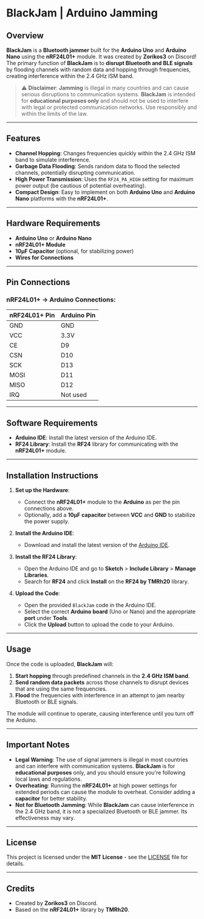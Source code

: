 # BlackJam | Arduino Jamming

## Overview

**BlackJam** is a **Bluetooth jammer** built for the **Arduino Uno** and **Arduino Nano** using the **nRF24L01+** module. It was created by **Zorikos3** on Discord! The primary function of **BlackJam** is to **disrupt Bluetooth and BLE signals** by flooding channels with random data and hopping through frequencies, creating interference within the 2.4 GHz ISM band.

> ⚠️ **Disclaimer**: **Jamming** is illegal in many countries and can cause serious disruptions to communication systems. **BlackJam** is intended for **educational purposes only** and should not be used to interfere with legal or protected communication networks. Use responsibly and within the limits of the law.

---

## Features

- **Channel Hopping**: Changes frequencies quickly within the 2.4 GHz ISM band to simulate interference.
- **Garbage Data Flooding**: Sends random data to flood the selected channels, potentially disrupting communication.
- **High Power Transmission**: Uses the `RF24_PA_HIGH` setting for maximum power output (be cautious of potential overheating).
- **Compact Design**: Easy to implement on both **Arduino Uno** and **Arduino Nano** platforms with the **nRF24L01+**.

---

## Hardware Requirements

- **Arduino Uno** or **Arduino Nano**
- **nRF24L01+ Module**
- **10µF Capacitor** (optional, for stabilizing power)
- **Wires for Connections**

---

## Pin Connections

### nRF24L01+ → Arduino Connections:
| **nRF24L01+ Pin** | **Arduino Pin** |
|-------------------|-----------------|
| GND               | GND             |
| VCC               | 3.3V            |
| CE                | D9              |
| CSN               | D10             |
| SCK               | D13             |
| MOSI              | D11             |
| MISO              | D12             |
| IRQ               | Not used        |

---

## Software Requirements

- **Arduino IDE**: Install the latest version of the Arduino IDE.
- **RF24 Library**: Install the **RF24** library for communicating with the **nRF24L01+** module.

---

## Installation Instructions

1. **Set up the Hardware**:
   - Connect the **nRF24L01+** module to the **Arduino** as per the pin connections above.
   - Optionally, add a **10µF capacitor** between **VCC** and **GND** to stabilize the power supply.

2. **Install the Arduino IDE**:
   - Download and install the latest version of the [Arduino IDE](https://www.arduino.cc/en/software).

3. **Install the RF24 Library**:
   - Open the Arduino IDE and go to **Sketch** > **Include Library** > **Manage Libraries**.
   - Search for **RF24** and click **Install** on the **RF24 by TMRh20** library.

4. **Upload the Code**:
   - Open the provided `BlackJam` code in the Arduino IDE.
   - Select the correct **Arduino board** (Uno or Nano) and the appropriate **port** under **Tools**.
   - Click the **Upload** button to upload the code to your Arduino.

---

## Usage

Once the code is uploaded, **BlackJam** will:

1. **Start hopping** through predefined channels in the **2.4 GHz ISM band**.
2. **Send random data packets** across those channels to disrupt devices that are using the same frequencies.
3. **Flood** the frequencies with interference in an attempt to jam nearby Bluetooth or BLE signals.

The module will continue to operate, causing interference until you turn off the Arduino.

---

## Important Notes

- **Legal Warning**: The use of signal jammers is illegal in most countries and can interfere with communication systems. **BlackJam** is for **educational purposes** only, and you should ensure you're following local laws and regulations.
- **Overheating**: Running the **nRF24L01+** at high power settings for extended periods can cause the module to overheat. Consider adding a **capacitor** for better stability.
- **Not for Bluetooth Jamming**: While **BlackJam** can cause interference in the 2.4 GHz band, it is not a specialized Bluetooth or BLE jammer. Its effectiveness may vary.

---

## License

This project is licensed under the **MIT License** - see the [LICENSE](LICENSE) file for details.

---

## Credits

- Created by **Zorikos3** on Discord.
- Based on the **nRF24L01+** library by **TMRh20**.
